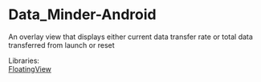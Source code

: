 # Data_Minder-Android
An overlay view that displays either current data transfer rate or total data transferred from launch or reset

Libraries:  
[FloatingView](https://github.com/recruit-lifestyle/FloatingView)
